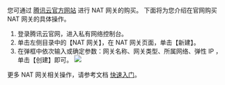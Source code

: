您可通过 [腾讯云官方网站](https://cloud.tencent.com/) 进行 NAT 网关的购买。
下面将为您介绍在官网购买 NAT 网关的具体操作。

1. 登录腾讯云官网，进入私有网络控制台。
2. 单击左侧目录中的【NAT 网关】，在 NAT 网关页面，单击【新建】。
4. 在弹框中依次输入或确定参数：网关名称、网关类型、所属网络、弹性 IP ，单击【创建】即可。
 ![](https://main.qcloudimg.com/raw/b08af08229d92a988d5648caff64a479.png)

更多 NAT 网关相关操作，请参考文档 [快速入门](https://cloud.tencent.com/document/product/552/18186)。
